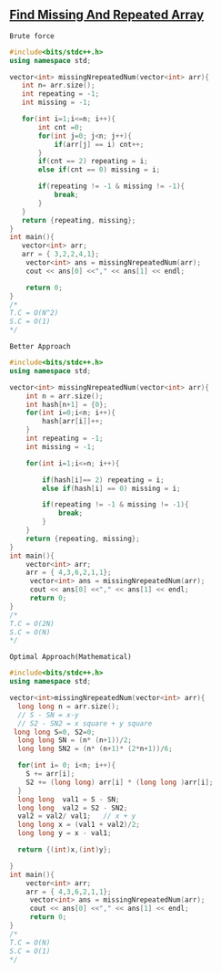  ## [Find Missing And Repeated Array](https://www.codingninjas.com/codestudio/problems/missing-and-repeating-numbers_8230733?challengeSlug=striver-sde-challenge)

```Brute force ```
 ```cpp
#include<bits/stdc++.h>
using namespace std;

vector<int> missingNrepeatedNum(vector<int> arr){
    int n= arr.size();
    int repeating = -1;
    int missing = -1;

    for(int i=1;i<=n; i++){
        int cnt =0;
        for(int j=0; j<n; j++){
            if(arr[j] == i) cnt++;
        }
        if(cnt == 2) repeating = i;
        else if(cnt == 0) missing = i;

        if(repeating != -1 & missing != -1){
            break;
        }
    }
    return {repeating, missing};
}
int main(){
    vector<int> arr;
    arr = { 3,2,2,4,1};
     vector<int> ans = missingNrepeatedNum(arr);
     cout << ans[0] <<"," << ans[1] << endl;

     return 0;
}
/*
T.C = O(N^2)
S.C = O(1)
*/
```
```Better Approach```
```cpp
#include<bits/stdc++.h>
using namespace std;

vector<int> missingNrepeatedNum(vector<int> arr){
    int n = arr.size();
    int hash[n+1] = {0};
    for(int i=0;i<n; i++){
        hash[arr[i]]++;
    }
    int repeating = -1;
    int missing = -1;

    for(int i=1;i<=n; i++){

        if(hash[i]== 2) repeating = i;
        else if(hash[i] == 0) missing = i;

        if(repeating != -1 & missing != -1){
            break;
        }
    }
    return {repeating, missing};
}
int main(){
    vector<int> arr;
    arr = { 4,3,6,2,1,1};
     vector<int> ans = missingNrepeatedNum(arr);
     cout << ans[0] <<"," << ans[1] << endl;
     return 0;
}
/*
T.C = O(2N)
S.C = O(N)
*/
```
```Optimal Approach(Mathematical)```
``` cpp
#include<bits/stdc++.h>
using namespace std;

vector<int>missingNrepeatedNum(vector<int> arr){
  long long n = arr.size();
  // S - SN = x-y
  // S2 - SN2 = x square + y square
 long long S=0, S2=0;
  long long SN = (n* (n+1))/2;
  long long SN2 = (n* (n+1)* (2*n+1))/6;

  for(int i= 0; i<n; i++){
    S += arr[i];
    S2 += (long long) arr[i] * (long long )arr[i];
  }
  long long  val1 = S - SN;
  long long  val2 = S2 - SN2;
  val2 = val2/ val1;   // x + y
  long long x = (val1 + val2)/2;
  long long y = x - val1;

  return {(int)x,(int)y};

}
int main(){
    vector<int> arr;
    arr = { 4,3,6,2,1,1};
     vector<int> ans = missingNrepeatedNum(arr);
     cout << ans[0] <<"," << ans[1] << endl;
     return 0;
}
/*
T.C = O(N)
S.C = O(1)
*/
```
